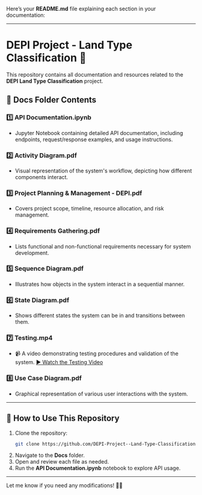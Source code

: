 Here’s your **README.md** file explaining each section in your documentation:

---

# **DEPI Project - Land Type Classification 📌**

This repository contains all documentation and resources related to the **DEPI Land Type Classification** project.

## **📂 Docs Folder Contents**
### 1️⃣ **API Documentation.ipynb**  
   - Jupyter Notebook containing detailed API documentation, including endpoints, request/response examples, and usage instructions.

### 2️⃣ **Activity Diagram.pdf**  
   - Visual representation of the system's workflow, depicting how different components interact.

### 3️⃣ **Project Planning & Management - DEPI.pdf**  
   - Covers project scope, timeline, resource allocation, and risk management.

### 4️⃣ **Requirements Gathering.pdf**  
   - Lists functional and non-functional requirements necessary for system development.

### 5️⃣ **Sequence Diagram.pdf**  
   - Illustrates how objects in the system interact in a sequential manner.

### 6️⃣ **State Diagram.pdf**  
   - Shows different states the system can be in and transitions between them.

### 7️⃣ **Testing.mp4**  
   - 📹 A video demonstrating testing procedures and validation of the system. 
   [▶ Watch the Testing Video](https://drive.google.com/file/d/1whS4tYunJyHa5OF5HZTS-W2_Hg6Sizd8/view?usp=sharing)


### 8️⃣ **Use Case Diagram.pdf**  
   - Graphical representation of various user interactions with the system.

---
## **🚀 How to Use This Repository**
1. Clone the repository:  
   ```bash
   git clone https://github.com/DEPI-Project--Land-Type-Classification/Docs/
   ```
2. Navigate to the **Docs** folder.
3. Open and review each file as needed.
4. Run the **API Documentation.ipynb** notebook to explore API usage.

---

Let me know if you need any modifications! 🚀🔥
